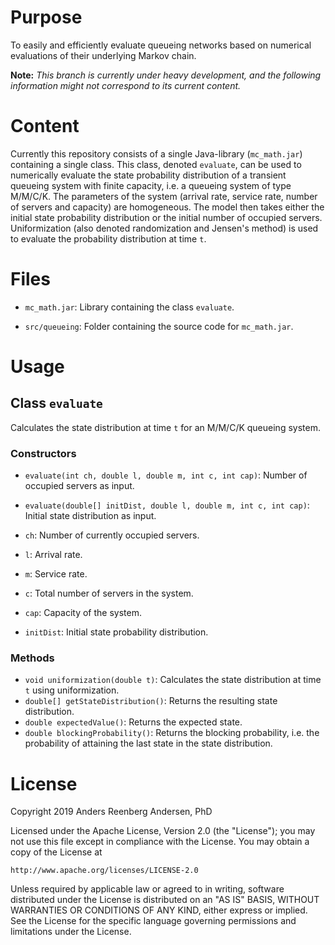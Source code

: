 # Purpose
To easily and efficiently evaluate queueing networks based on numerical evaluations of their underlying Markov chain.

**Note:** *This branch is currently under heavy development, and the following information might not correspond to its current content.*

# Content
Currently this repository consists of a single Java-library (`mc_math.jar`) containing a single class. This class, denoted `evaluate`, can be used to numerically evaluate the state probability distribution of a transient queueing system with finite capacity, i.e. a queueing system of type M/M/C/K. The parameters of the system (arrival rate, service rate, number of servers and capacity) are homogeneous. The model then takes either the initial state probability distribution or the initial number of occupied servers. Uniformization (also denoted randomization and Jensen's method) is used to evaluate the probability distribution at time `t`. 

# Files

- `mc_math.jar`: Library containing the class `evaluate`.

- `src/queueing`: Folder containing the source code for `mc_math.jar`.  

# Usage

## Class `evaluate`
Calculates the state distribution at time `t` for an M/M/C/K queueing system.

### Constructors

- `evaluate(int ch, double l, double m, int c, int cap)`: Number of occupied servers as input.

- `evaluate(double[] initDist, double l, double m, int c, int cap)`: Initial state distribution as input.  

- `ch`: Number of currently occupied servers.
- `l`: Arrival rate. 
- `m`: Service rate.
- `c`: Total number of servers in the system.
- `cap`: Capacity of the system.
- `initDist`: Initial state probability distribution.

### Methods

- `void uniformization(double t)`: Calculates the state distribution at time `t` using uniformization.
- `double[] getStateDistribution()`: Returns the resulting state distribution.
- `double expectedValue()`: Returns the expected state.
- `double blockingProbability()`: Returns the blocking probability, i.e. the probability of attaining the last state in the state distribution.

# License
Copyright 2019 Anders Reenberg Andersen, PhD

Licensed under the Apache License, Version 2.0 (the "License");
you may not use this file except in compliance with the License.
You may obtain a copy of the License at

    http://www.apache.org/licenses/LICENSE-2.0

Unless required by applicable law or agreed to in writing, software
distributed under the License is distributed on an "AS IS" BASIS,
WITHOUT WARRANTIES OR CONDITIONS OF ANY KIND, either express or implied.
See the License for the specific language governing permissions and
limitations under the License.
